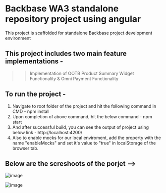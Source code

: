 # Backbase WA3 standalone repository project using angular

This project is scaffolded for standalone Backbase project development environment 

## This project includes two main feature implementations -
>> Implementation of OOTB Product Summary Widget Functionality &
>> Omni Payment Functionality

## To run the project - 
1. Navigate to root folder of the project and hit the following command in CMD - 
   npm install  
2. Upon completion of above command, hit the below command -
   npm start
3. And after successful build, you can see the output of project using below link - 
   http://localhost:4200/
4. Also to enable mocks for our local enviroment, add the property with the name "enableMocks" and set it's value to "true" in localStorage of the browser tab.
   
   
 ## Below are the screshoots of the porjet -->
 
   ![image](https://user-images.githubusercontent.com/66839883/147071450-1dffa09d-3049-45e8-90c6-bb541792afb9.png)



   
   ![image](https://user-images.githubusercontent.com/66839883/146842404-88651ad5-906d-46e0-84ce-db937d1d317e.png)


